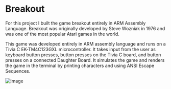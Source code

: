 # Breakout
For this project I built the game breakout entirely in ARM Assembly Language.
Breakout was originally developed by Steve Wozniak in 1976 and was one of the most popular Atari games in the world.

This game was developed entirely in ARM assembly language and runs on a Tivia C EK-TM4C123GXL microcontroller.
It takes input from the user as keyboard button presses, button presses on the Tivia C board, and button presses on a connected Daughter Board.
It simulates the game and renders the game in the terminal by printing characters and using ANSI Escape Sequences.

![image](https://github.com/Enoch-Anderson/Breakout/assets/123046236/a07f6857-e7eb-419d-a225-3d13ba8fab6f)
